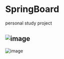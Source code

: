 # SpringBoard
personal study project

![image](https://github.com/moonwonki/SpringBoard/assets/97062552/42f893d7-baa9-4704-bd9a-309da901b6f7)
-----
![image](https://github.com/moonwonki/SpringBoard/assets/97062552/3e0a7b40-a71d-4bb1-b10a-622f0a1a1e0a)
